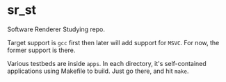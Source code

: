 # sr_st

Software Renderer Studying repo.

Target support is `gcc` first then later will add support for `MSVC`.
For now, the former support is there.

Various testbeds are inside `apps`.
In each directory, it's self-contained applications using Makefile to build.
Just go there, and hit `make`.
